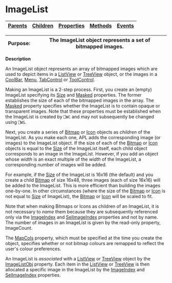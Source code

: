 




<h1 class="heading"><span class="name">ImageList</span></h1>

| [Parents](../ParentLists/ImageList.htm) | [Children](../ChildLists/ImageList.htm) | [Properties](../PropLists/ImageList.htm) | [Methods](../MethodLists/ImageList.htm) | [Events](../EventLists/ImageList.htm) |
| --- | --- | --- | --- | ---  |


| Purpose: | The ImageList object represents a set of bitmapped images. |
| --- | ---  |


**Description**


An ImageList object represents an array of bitmapped images which are used to depict items in a [ListView](../a-z/listview.md) or [TreeView](../a-z/treeview.md) object, or the images in a [CoolBar](../a-z/coolbar.md), [Menu](../a-z/menu.md), [TabControl](../a-z/tabcontrol.md) or [ToolControl](../a-z/toolcontrol.md).



Making an ImageList is a 2-step process. First, you create an (empty) ImageList specifying its [Size](../a-z/size.md) and [Masked](../a-z/masked.md) properties. The former establishes the size of each of the bitmapped images in the array. The [Masked](../a-z/masked.md) property specifies whether the ImageList is to contain opaque or transparent images. Note that these properties must be established when the ImageList is created by `⎕WC` and may not subsequently be changed using `⎕WS`.


Next, you create a series of [Bitmap](../a-z/bitmap.md) or [Icon](../a-z/icon.md) objects as *children* of the ImageList. As you make each one, APL adds the corresponding image (or images) to the ImageList object. If the size of each of the [Bitmap](../a-z/bitmap.md) or [Icon](../a-z/icon.md) objects is equal to the [Size](../a-z/size.md) of the ImageList itself, each child object corresponds to an image in the ImageList. However, if you add an object whose *width* is an exact multiple of the *width* of the ImageList, a corresponding number of images will be added.


For example, if the [Size](../a-z/size.md) of the ImageList is 16x16 (the default) and you create a child [Bitmap](../a-z/bitmap.md) of size 16x48, three images (each of size 16x16) will be added to the ImageList. This is more efficient than building the images one-by-one. In other circumstances (where the size of the [Bitmap](../a-z/bitmap.md) or [Icon](../a-z/icon.md) is not equal to [Size](../a-z/size.md) of ImageList), the [Bitmap](../a-z/bitmap.md) or [Icon](../a-z/icon.md) will be scaled to fit.


Note that when making Bitmaps or Icons as children of an ImageList, it is not necessary to *name* them because they are subsequently referenced only via the [ImageIndex](../a-z/imageindex.md) and [SelImageIndex](../a-z/selimageindex.md) properties and not by name. The number of images in an ImageList is given by the read-only property, ImageCount.


The [MapCols](../a-z/mapcols.md) property, which must be specified at the time you create the object, specifies whether or not bitmap colours are remapped to reflect the user's colour preferences.


An ImageList is *associated* with a [ListView](../a-z/listview.md) or [TreeView](../a-z/treeview.md) object by the [ImageListObj](../a-z/imagelistobj.md) property. Each item in the [ListView](../a-z/listview.md) or [TreeView](../a-z/treeview.md) is then allocated a specific image in the ImageList by the [ImageIndex](../a-z/imageindex.md) and [SelImageIndex](../a-z/selimageindex.md) properties.


